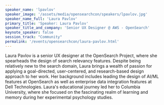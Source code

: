 ```yaml
---
speaker_name: 'lpavlov'
speaker_image: '/assets/media/opensearchcon/speakers/lpavlov.jpg'
speaker_name_full: 'Laura Pavlov'
primary_title: 'Speaker: Laura Pavlov'
speaker_title_and_company: 'Senior UX Designer @ AWS - OpenSearch'
keynote_speaker: false
session_track: "Community"
permalink: '/events/opensearchcon/laura-pavlov.html'
---
```

Laura Pavlov is a senior UX designer at the OpenSearch Project, where she spearheads the design of search relevancy features. Despite being relatively new to the search domain, Laura brings a wealth of passion for applying a goal-directed, user-centered, and research-based design approach to her work. Her background includes leading the design of AI/ML features at OpenSearch as well as enterprise data integration features at Dell Technologies. Laura's educational journey led her to Columbia University, where she focused on the fascinating realm of learning and memory during her experimental psychology studies.
